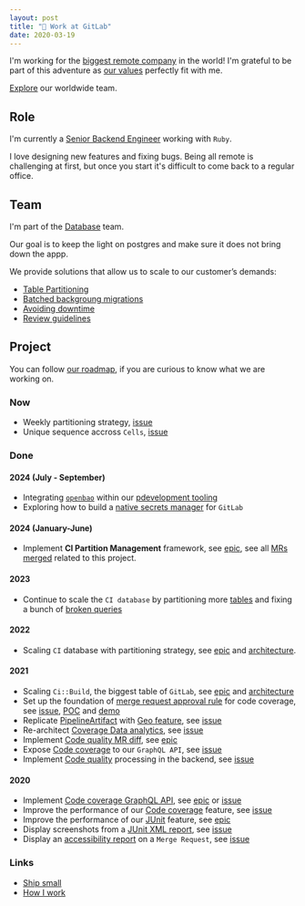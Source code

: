 ```yaml
---
layout: post
title: "🦊 Work at GitLab"
date: 2020-03-19
---
```


I'm working for the [biggest remote company](https://handbook.gitlab.com/handbook/company/culture/all-remote/) in the world! I'm grateful to be part of this adventure as [our values](https://handbook.gitlab.com/handbook/values/) perfectly fit with me.

[Explore](https://about.gitlab.com/company/team/) our worldwide team.

## Role

I'm currently a [Senior Backend Engineer](https://about.gitlab.com/job-families/engineering/backend-engineer/) working with `Ruby`.

I love designing new features and fixing bugs. Being all remote is challenging at first, but once you start it's difficult to come back to a regular office.

## Team

I'm part of the [Database](https://handbook.gitlab.com/handbook/engineering/infrastructure/core-platform/data_stores/database/) team.

Our goal is to keep the light on postgres and make sure it does not bring down the appp.

We provide solutions that allow us to scale to our customer’s demands:

- [Table Partitioning](https://docs.gitlab.com/ee/development/database/partitioning/)
- [Batched backgroung migrations](https://docs.gitlab.com/ee/development/database/batched_background_migrations.html)
- [Avoiding downtime](https://docs.gitlab.com/ee/development/database/avoiding_downtime_in_migrations.html)
- [Review guidelines](https://docs.gitlab.com/ee/development/database_review.html)

## Project

You can follow [our roadmap](https://handbook.gitlab.com/handbook/engineering/infrastructure/core-platform/data_stores/database/#roadmap), if you are curious to know what we are working on.

### Now

- Weekly partitioning strategy, [issue](https://gitlab.com/gitlab-org/gitlab/-/issues/413849)
- Unique sequence accross `Cells`, [issue](https://gitlab.com/gitlab-org/database-team/team-tasks/-/issues/459)

### Done

#### 2024 (July - September)

- Integrating [`openbao`](https://openbao.org/) within our [pdevelopment tooling](https://gitlab.com/groups/gitlab-org/-/epics/14406)
- Exploring how to build a [native secrets manager](https://docs.gitlab.com/ee/architecture/blueprints/secret_manager/) for `GitLab`

#### 2024 (January-June)

- Implement **CI Partition Management** framework, see [epic](https://gitlab.com/groups/gitlab-org/-/epics/11815), see all [MRs merged](https://gitlab.com/gitlab-org/gitlab/-/merge_requests?scope=all&state=merged&author_username=morefice&label_name[]=CI%20data%20partitioning) related to this project.

#### 2023

- Continue to scale the  `CI database` by partitioning more [tables](https://gitlab.com/groups/gitlab-org/-/epics/11811) and fixing a bunch of [broken queries](https://gitlab.com/groups/gitlab-org/-/epics/11812)

#### 2022

- Scaling `CI` database with partitioning strategy, see [epic](https://gitlab.com/groups/gitlab-org/-/epics/5417) and [architecture](https://docs.gitlab.com/ee/architecture/blueprints/ci_data_decay/pipeline_partitioning.html).

#### 2021

- Scaling `Ci::Build`, the biggest table of `GitLab`, see [epic](https://gitlab.com/groups/gitlab-org/-/epics/5909) and [architecture](https://docs.gitlab.com/ee/architecture/blueprints/ci_scale/#queuing-mechanisms-are-using-the-large-table)
- Set up the foundation of [merge request approval rule](https://docs.gitlab.com/ee/user/project/merge_requests/merge_request_approvals.html) for code coverage, see [issue](https://gitlab.com/gitlab-org/gitlab/-/issues/15765), [POC](https://gitlab.com/gitlab-org/gitlab/-/merge_requests/59698) and [demo](https://www.youtube.com/watch?v=IEQpZWyWKuQ)
- Replicate [PipelineArtifact](https://docs.gitlab.com/ee/ci/pipelines/pipeline_artifacts.html) with [Geo feature](https://docs.gitlab.com/ee/development/geo.html), see [issue](https://gitlab.com/gitlab-org/gitlab/-/issues/238464)
- Re-architect [Coverage Data analytics](https://docs.gitlab.com/ee/user/group/repositories_analytics), see [issue](https://gitlab.com/gitlab-org/gitlab/-/issues/293825)
- Implement [Code quality MR diff](https://docs.gitlab.com/ee/user/project/merge_requests/code_quality.html#code-quality-in-diff-view), see [epic](https://gitlab.com/groups/gitlab-org/-/epics/4609)
- Expose [Code coverage](https://docs.gitlab.com/ee/user/group/repositories_analytics/#repositories-analytics) to our `GraphQL API`, see [issue](https://gitlab.com/gitlab-org/gitlab/-/issues/231386)
- Implement [Code quality](https://docs.gitlab.com/ee/user/project/merge_requests/code_quality.html) processing in the backend, see [issue](https://gitlab.com/gitlab-org/gitlab/-/issues/271077)

#### 2020

- Implement [Code coverage GraphQL API](https://docs.gitlab.com/ee/user/group/repositories_analytics), see [epic](https://gitlab.com/groups/gitlab-org/-/epics/2838) or [issue](https://gitlab.com/gitlab-org/gitlab/-/issues/231386)
- Improve the performance of our [Code coverage](https://docs.gitlab.com/ee/user/project/merge_requests/test_coverage_visualization.html) feature, see [issue](https://gitlab.com/gitlab-org/gitlab/-/issues/211410)
- Improve the performance of our [JUnit](https://docs.gitlab.com/ee/ci/unit_test_reports.html) feature, see [epic](https://gitlab.com/groups/gitlab-org/-/epics/3198)
- Display screenshots from a [JUnit XML report](https://docs.gitlab.com/ee/ci/junit_test_reports.html#viewing-junit-screenshots-on-gitlab), see [issue](https://gitlab.com/gitlab-org/gitlab/-/issues/6061)
- Display an [accessibility report](https://docs.gitlab.com/ee/user/project/merge_requests/accessibility_testing.html) on a `Merge Request`, see [issue](https://gitlab.com/gitlab-org/gitlab/-/issues/39425)

### Links

- [Ship small](https://dev.to/mscccc/how-we-use-ship-small-to-rapidly-build-new-features-at-github-5cl9)
- [How I work](https://gitlab.com/morefice/readme)
